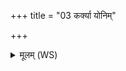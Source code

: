 +++
title = "03 कर्क्या योनिम्"

+++
<details><summary>मूलम् (WS)</summary>

कर्क्या योनिं सम्मनसो ऽभि गावः प्रजां धित्सन्तो वृषणश्चरन्ति।  
सा न ऐत्वदितिर्विश्वरूपाभि क्रन्दन्ति भुवनान्येनाम् ॥ ३ ॥
</details>